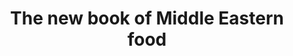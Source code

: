 ---
"\uFEFFauthor_sort": Roden, Claudia
authors: Claudia Roden
comments: ''
cover: "/Users/Raman/Calibre Library/Claudia Roden/The new book of Middle Eastern
  food (127)/cover.jpg"
formats: mobi
id: '127'
identifiers: ''
isbn: ''
languages: ''
library_name: Calibre Library
pubdate: '0101-01-01T09:00:00+09:00'
publisher: ''
rating: ''
series: ''
series_index: '1.0'
size: '774600'
tags: ''
timestamp: '0101-01-01T09:00:00+09:00'
title: The new book of Middle Eastern food
title_sort: new book of Middle Eastern food, The
uuid: c86656b3-0477-4548-a119-30915f442f8d
"#format": MOBI
layout: book
link: false
---